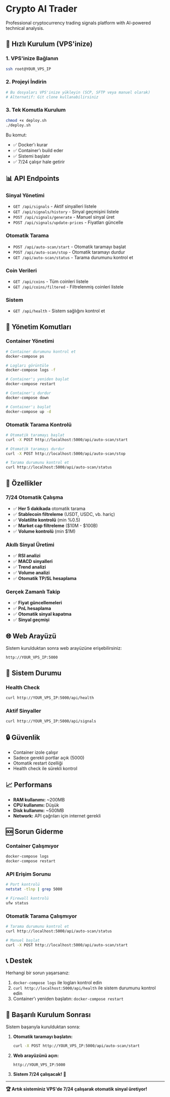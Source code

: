# Crypto AI Trader

Professional cryptocurrency trading signals platform with AI-powered technical analysis.

## 🚀 Hızlı Kurulum (VPS'inize)

### 1. VPS'inize Bağlanın
```bash
ssh root@YOUR_VPS_IP
```

### 2. Projeyi İndirin
```bash
# Bu dosyaları VPS'inize yükleyin (SCP, SFTP veya manuel olarak)
# Alternatif: Git clone kullanabilirsiniz
```

### 3. Tek Komutla Kurulum
```bash
chmod +x deploy.sh
./deploy.sh
```

Bu komut:
- ✅ Docker'ı kurar
- ✅ Container'ı build eder
- ✅ Sistemi başlatır
- ✅ 7/24 çalışır hale getirir

## 📊 API Endpoints

### Sinyal Yönetimi
- `GET /api/signals` - Aktif sinyalleri listele
- `GET /api/signals/history` - Sinyal geçmişini listele
- `POST /api/signals/generate` - Manuel sinyal üret
- `POST /api/signals/update-prices` - Fiyatları güncelle

### Otomatik Tarama
- `POST /api/auto-scan/start` - Otomatik taramayı başlat
- `POST /api/auto-scan/stop` - Otomatik taramayı durdur
- `GET /api/auto-scan/status` - Tarama durumunu kontrol et

### Coin Verileri
- `GET /api/coins` - Tüm coinleri listele
- `GET /api/coins/filtered` - Filtrelenmiş coinleri listele

### Sistem
- `GET /api/health` - Sistem sağlığını kontrol et

## 🔧 Yönetim Komutları

### Container Yönetimi
```bash
# Container durumunu kontrol et
docker-compose ps

# Logları görüntüle
docker-compose logs -f

# Container'ı yeniden başlat
docker-compose restart

# Container'ı durdur
docker-compose down

# Container'ı başlat
docker-compose up -d
```

### Otomatik Tarama Kontrolü
```bash
# Otomatik taramayı başlat
curl -X POST http://localhost:5000/api/auto-scan/start

# Otomatik taramayı durdur
curl -X POST http://localhost:5000/api/auto-scan/stop

# Tarama durumunu kontrol et
curl http://localhost:5000/api/auto-scan/status
```

## 🎯 Özellikler

### 7/24 Otomatik Çalışma
- ✅ **Her 5 dakikada** otomatik tarama
- ✅ **Stablecoin filtreleme** (USDT, USDC, vb. hariç)
- ✅ **Volatilite kontrolü** (min %0.5)
- ✅ **Market cap filtreleme** ($10M - $100B)
- ✅ **Volume kontrolü** (min $1M)

### Akıllı Sinyal Üretimi
- ✅ **RSI analizi**
- ✅ **MACD sinyalleri**
- ✅ **Trend analizi**
- ✅ **Volume analizi**
- ✅ **Otomatik TP/SL hesaplama**

### Gerçek Zamanlı Takip
- ✅ **Fiyat güncellemeleri**
- ✅ **PnL hesaplama**
- ✅ **Otomatik sinyal kapatma**
- ✅ **Sinyal geçmişi**

## 🌐 Web Arayüzü

Sistem kurulduktan sonra web arayüzüne erişebilirsiniz:
```
http://YOUR_VPS_IP:5000
```

## 📱 Sistem Durumu

### Health Check
```bash
curl http://YOUR_VPS_IP:5000/api/health
```

### Aktif Sinyaller
```bash
curl http://YOUR_VPS_IP:5000/api/signals
```

## 🔒 Güvenlik

- Container izole çalışır
- Sadece gerekli portlar açık (5000)
- Otomatik restart özelliği
- Health check ile sürekli kontrol

## 📈 Performans

- **RAM kullanımı:** ~200MB
- **CPU kullanımı:** Düşük
- **Disk kullanımı:** ~500MB
- **Network:** API çağrıları için internet gerekli

## 🆘 Sorun Giderme

### Container Çalışmıyor
```bash
docker-compose logs
docker-compose restart
```

### API Erişim Sorunu
```bash
# Port kontrolü
netstat -tlnp | grep 5000

# Firewall kontrolü
ufw status
```

### Otomatik Tarama Çalışmıyor
```bash
# Tarama durumunu kontrol et
curl http://localhost:5000/api/auto-scan/status

# Manuel başlat
curl -X POST http://localhost:5000/api/auto-scan/start
```

## 📞 Destek

Herhangi bir sorun yaşarsanız:
1. `docker-compose logs` ile logları kontrol edin
2. `curl http://localhost:5000/api/health` ile sistem durumunu kontrol edin
3. Container'ı yeniden başlatın: `docker-compose restart`

## 🎉 Başarılı Kurulum Sonrası

Sistem başarıyla kurulduktan sonra:

1. **Otomatik taramayı başlatın:**
   ```bash
   curl -X POST http://YOUR_VPS_IP:5000/api/auto-scan/start
   ```

2. **Web arayüzünü açın:**
   ```
   http://YOUR_VPS_IP:5000
   ```

3. **Sistem 7/24 çalışacak!** 🚀

---

**🏆 Artık sisteminiz VPS'de 7/24 çalışarak otomatik sinyal üretiyor!**


